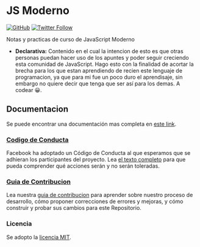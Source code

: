 # JS Moderno
[![GitHub](https://img.shields.io/github/license/cjdiaz18/JS-Moderno?color=blue&label=LICENSE&style=for-the-badge)](./LICENSE)
[![Twitter Follow](https://img.shields.io/twitter/follow/cjdiaz?logo=twitter&style=for-the-badge)](https://twitter.com/cjdiaz)

Notas y practicas de curso de JavaScript Moderno

* **Declarativa:** Contenido en el cual la intencion de esto es que otras personas puedan hacer uso de los apuntes y poder seguir creciendo esta comunidad de JavaScript. Hago esto con la finalidad de acortar la brecha para los que estan aprendiendo de recien este lenguaje de programacion, ya que para mi fue un poco duro el aprendisaje, sin embargo no quiere decir que tenga que ser así para los demas. A codear 😀.

## Documentacion

Se puede encontrar una documentación mas completa en [este link](#).

### [Codigo de Conducta](#codigodeconducta)

Facebook ha adoptado un Código de Conducta al que esperamos que se adhieran los participantes del proyecto. Lea [el texto completo](#codigodeconducta) para que pueda comprender qué acciones serán y no serán toleradas.

### [Guia de Contribucion](#guiadecontribucion)

Lea nuestra [guia de contribucion](#guiadecontribucion) para aprender sobre nuestro proceso de desarrollo, cómo proponer correcciones de errores y mejoras, y cómo construir y probar sus cambios para este Repositorio.

### Licencia

Se adopto la [licencia MIT](./LICENSE).